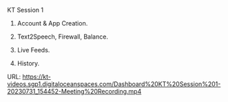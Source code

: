 KT Session 1

1. Account & App Creation.

2. Text2Speech, Firewall, Balance.

3. Live Feeds.

4. History.


URL: https://kt-videos.sgp1.digitaloceanspaces.com/Dashboard%20KT%20Session%201-20230731_154452-Meeting%20Recording.mp4